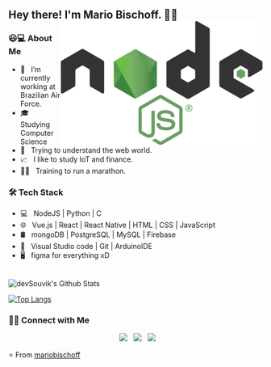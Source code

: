 <h2> Hey there! I'm Mario Bischoff. 🧛‍♂️
<img align="right" alt="nodejs logo" src="https://github.com/mariobischoff/mariobischoff/blob/main/nodejs-logo.png?raw=true" width="400"/>

<h3> 😃💻 About Me </h3>

- 💼 &nbsp; I’m currently working at Brazilian Air Force.
- 🎓 &nbsp; Studying Computer Science
- 🔭 &nbsp; Trying to understand the web world.
- 📈 &nbsp; I like to study IoT and finance.
- 🏃‍♂️ &nbsp; Training to run a marathon.

<h3>🛠 Tech Stack</h3>

- 💻 &nbsp; NodeJS | Python | C
- 🌐 &nbsp; Vue.js | React | React Native | HTML | CSS | JavaScript
- 🛢 &nbsp; mongoDB | PostgreSQL | MySQL | Firebase
- 🔧 &nbsp; Visual Studio code | Git | ArduinoIDE
- 🖥 &nbsp; figma for everything xD

<br>

<img align="center" src="https://github-readme-stats.vercel.app/api?username=mariobischoff&include_all_commits=true&count_private=true&show_icons=true&line_height=20&title_color=7A7ADB&icon_color=2234AE&text_color=D3D3D3&bg_color=0,000000,130F40" alt="devSouvik's Github Stats">

</br>

[![Top Langs](https://github-readme-stats.vercel.app/api/top-langs/?username=mariobischoff&layout=compact&text_color=daf7dc&bg_color=151515)](https://github.com/mariobischoff/github-readme-stats)


<h3> 🤝🏻 Connect with Me </h3>

<p align="center">
&nbsp; <a href="https://twitter.com/mario93b" target="_blank" rel="noopener noreferrer"><img src="https://img.icons8.com/plasticine/100/000000/twitter.png" width="50" /></a>
&nbsp; <a href="https://www.linkedin.com/in/mario-bischoff-61788618b/" target="_blank" rel="noopener noreferrer"><img src="https://img.icons8.com/plasticine/100/000000/linkedin.png" width="50" /></a>
&nbsp; <a href="mailto:mariobischoffneto@gmail.com" target="_blank" rel="noopener noreferrer"><img src="https://img.icons8.com/plasticine/100/000000/gmail.png"  width="50" /></a>
</p>

⭐️ From [mariobischoff](https://github.com/mariobischoff)
